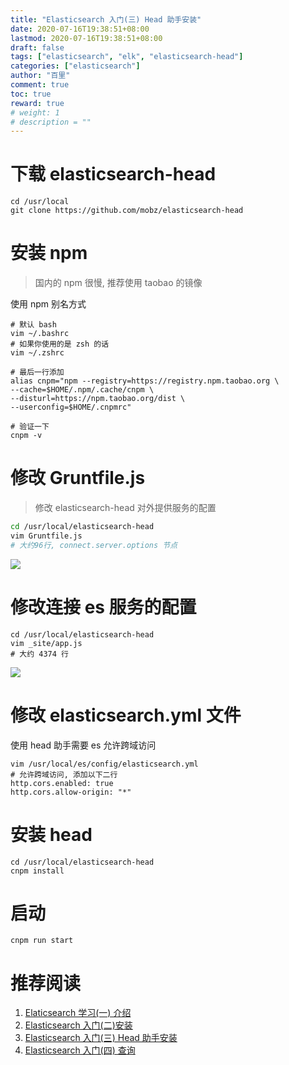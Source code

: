 ```yaml
---
title: "Elasticsearch 入门(三) Head 助手安装"
date: 2020-07-16T19:38:51+08:00
lastmod: 2020-07-16T19:38:51+08:00
draft: false
tags: ["elasticsearch", "elk", "elasticsearch-head"]
categories: ["elasticsearch"]
author: "百里"
comment: true
toc: true
reward: true
# weight: 1
# description = ""
---
```


# 下载 elasticsearch-head

```
cd /usr/local
git clone https://github.com/mobz/elasticsearch-head 
```

# 安装 npm

> 国内的 npm 很慢, 推荐使用 taobao 的镜像

使用 npm 别名方式

```base
# 默认 bash
vim ~/.bashrc
# 如果你使用的是 zsh 的话
vim ~/.zshrc

# 最后一行添加
alias cnpm="npm --registry=https://registry.npm.taobao.org \
--cache=$HOME/.npm/.cache/cnpm \
--disturl=https://npm.taobao.org/dist \
--userconfig=$HOME/.cnpmrc"

# 验证一下
cnpm -v
```

# 修改 Gruntfile.js

> 修改 elasticsearch-head 对外提供服务的配置

```bash
cd /usr/local/elasticsearch-head
vim Gruntfile.js 
# 大约96行, connect.server.options 节点
```

![](http://img.sgfoot.com/b/20200716200648.png?imageslim)

# 修改连接 es 服务的配置

````
cd /usr/local/elasticsearch-head
vim _site/app.js
# 大约 4374 行
````

![](http://img.sgfoot.com/b/20200716201136.png?imageslim)

# 修改 elasticsearch.yml 文件

使用 head 助手需要 es 允许跨域访问

```
vim /usr/local/es/config/elasticsearch.yml
# 允许跨域访问, 添加以下二行
http.cors.enabled: true
http.cors.allow-origin: "*"
```

# 安装 head

```
cd /usr/local/elasticsearch-head
cnpm install
```

# 启动

```
cnpm run start
```

# 推荐阅读

1. [Elaticsearch 学习(一) 介绍](https://www.sgfoot.com/es-info.html)
2. [Elasticsearch 入门(二)安装](https://www.sgfoot.com/es-install.html)
3. [Elasticsearch 入门(三) Head 助手安装](https://www.sgfoot.com/es-head.html)
4. [Elasticsearch 入门(四) 查询](https://www.sgfoot.com/es-search.html)